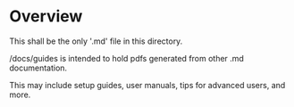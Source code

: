 # Overview
This shall be the only '.md' file in this directory.  

/docs/guides is intended to hold pdfs generated from other .md documentation. 

This may include setup guides, user manuals, tips for advanced users, and more. 